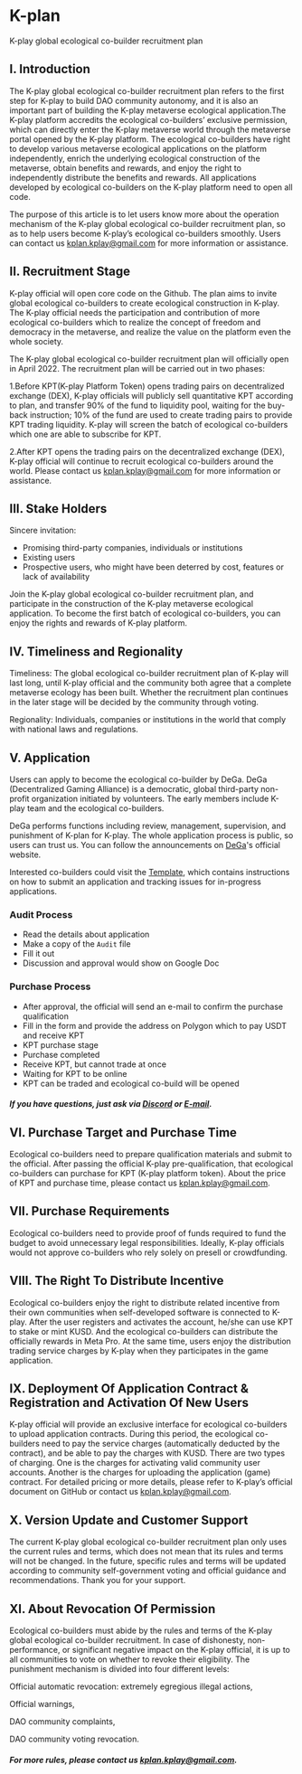 # K-plan
K-play global ecological co-builder recruitment plan
## I.  Introduction
The K-play global ecological co-builder recruitment plan refers to the first step for K-play to build DAO community autonomy, and it is also an important part of building the K-play metaverse ecological application.The K-play platform accredits the ecological co-builders’ exclusive permission, which can directly enter the K-play metaverse world through the metaverse portal opened by the K-play platform. The ecological co-builders have right to develop various metaverse ecological applications on the platform independently, enrich the underlying ecological construction of the metaverse, obtain benefits and rewards, and enjoy the right to independently distribute the benefits and rewards. All applications developed by ecological co-builders on the K-play platform need to open all code.

The purpose of this article is to let users know more about the operation mechanism of the K-play global ecological co-builder recruitment plan, so as to help users become K-play’s ecological co-builders smoothly. Users can contact us kplan.kplay@gmail.com for more information or assistance.

## II.  Recruitment Stage
K-play official will open core code on the Github. The plan aims to invite global ecological co-builders to create ecological construction in K-play. The K-play official needs the participation and contribution of more ecological co-builders which to realize the concept of freedom and democracy in the metaverse, and realize the value on the platform even the whole society.

The K-play global ecological co-builder recruitment plan will officially open in April 2022. The recruitment plan will be carried out in two phases:

1.Before KPT(K-play Platform Token) opens trading pairs on decentralized exchange (DEX), K-play officials will publicly sell quantitative KPT according to plan, and transfer 90% of the fund to liquidity pool, waiting for the buy-back instruction; 10% of the fund are used to create trading pairs to provide KPT trading liquidity. K-play will screen the batch of ecological co-builders which one are able to subscribe for KPT. 

2.After KPT opens the trading pairs on the decentralized exchange (DEX), K-play official will continue to recruit ecological co-builders around the world. Please contact us kplan.kplay@gmail.com for more information or assistance.

## III.  Stake Holders
Sincere invitation:
 - Promising third-party companies, individuals or institutions
 - Existing users
 - Prospective users, who might have been deterred by cost, features or lack of availability
 
Join the K-play global ecological co-builder recruitment plan, and participate in the construction of the K-play metaverse ecological application. To become the first batch of ecological co-builders, you can enjoy the rights and rewards of K-play platform.

## IV.  Timeliness and Regionality
Timeliness: 
The global ecological co-builder recruitment plan of K-play will last long, until K-play official and the community both agree that a complete metaverse ecology has been built. Whether the recruitment plan continues in the later stage will be decided by the community through voting.

Regionality: 
Individuals, companies or institutions in the world that comply with national laws and regulations.

## V.  Application
Users can apply to become the ecological co-builder by DeGa. DeGa (Decentralized Gaming Alliance) is a democratic, global third-party non-profit organization initiated by volunteers. The early members include K-play team and the ecological co-builders.

DeGa performs functions including review, management, supervision, and punishment of K-plan for K-play. The whole application process is public, so users can trust us. You can follow the announcements on [DeGa](https://www.degacon.com/dega/main)'s official website.

Interested co-builders could visit the [Template](https://github.com/DeGa-Alliance/Co-builders/tree/main), which contains instructions on how to submit an application and tracking issues for in-progress applications.

### Audit Process
 - Read the details about application
 - Make a copy of the `Audit` file
 - Fill it out
 - Discussion and approval would show on Google Doc

### Purchase Process
 - After approval, the official will send an e-mail to confirm the purchase qualification
 - Fill in the form and provide the address on Polygon which to pay USDT and receive KPT
 - KPT purchase stage
 - Purchase completed
 - Receive KPT, but cannot trade at once
 - Waiting for KPT to be online
 - KPT can be traded and ecological co-build will be opened 

##### If you have questions, just ask via [Discord](https://discord.gg/9EyPXVWRJa) or [E-mail](kplan.kplay@gmail.com).

## VI.  Purchase Target and Purchase Time
Ecological co-builders need to prepare qualification materials and submit to the official. After passing the official K-play pre-qualification, that ecological co-builders can purchase for KPT (K-play platform token). About the price of KPT and purchase time, please contact us kplan.kplay@gmail.com.

## VII.  Purchase Requirements
Ecological co-builders need to provide proof of funds required to fund the budget to avoid unnecessary legal responsibilities. Ideally, K-play officials would not approve co-builders who rely solely on presell or crowdfunding.

## VIII. The Right To Distribute Incentive
Ecological co-builders enjoy the right to distribute related incentive from their own communities when self-developed software is connected to K-play. After the user registers and activates the account, he/she can use KPT to stake or mint KUSD. And the ecological co-builders can distribute the officially rewards in Meta Pro. At the same time, users enjoy the distribution trading service charges by K-play when they participates in the game application.

## IX. Deployment Of Application Contract & Registration and Activation Of New Users
K-play official will provide an exclusive interface for ecological co-builders to upload application contracts. During this period, the ecological co-builders need to pay the service charges (automatically deducted by the contract), and be able to pay the charges with KUSD. There are two types of charging. One is the charges for activating valid community user accounts. Another is the charges for uploading the application (game) contract. For detailed pricing or more details, please refer to K-play’s official document on GitHub or contact us kplan.kplay@gmail.com.

## X.  Version Update and Customer Support
The current K-play global ecological co-builder recruitment plan only uses the current rules and terms, which does not mean that its rules and terms will not be changed. In the future, specific rules and terms will be updated according to community self-government voting and official guidance and recommendations. Thank you for your support.

## XI.  About Revocation Of Permission
Ecological co-builders must abide by the rules and terms of the K-play global ecological co-builder recruitment. 
In case of dishonesty, non-performance, or significant negative impact on the K-play official, it is up to all communities to vote on whether to revoke their eligibility. 
The punishment mechanism is divided into four different levels: 

Official automatic revocation: extremely egregious illegal actions,

Official warnings,

DAO community complaints,

DAO community voting revocation.

##### For more rules, please contact us kplan.kplay@gmail.com.
